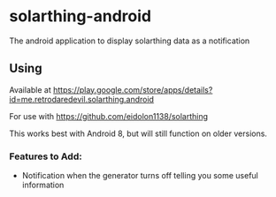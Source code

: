 # solarthing-android
The android application to display solarthing data as a notification

## Using
Available at https://play.google.com/store/apps/details?id=me.retrodaredevil.solarthing.android

For use with https://github.com/eidolon1138/solarthing

This works best with Android 8, but will still function on older versions.

### Features to Add:
* Notification when the generator turns off telling you some useful information
